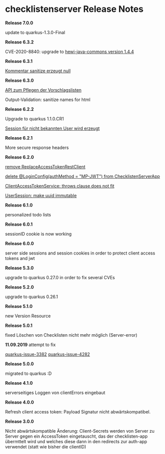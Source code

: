 # checklistenserver Release Notes

__Release 7.0.0__

update to quarkus-1.3.0-Final

__Release 6.3.2__

CVE-2020-8840: upgrade to [hewi-java-commons version 1.4.4](https://github.com/heike2718/hewi-java-commons/releases/tag/1.4.4)


__Release 6.3.1__

[Kommentar sanitize erzeugt null](https://github.com/heike2718/checklistenserver/issues/22)


__Release 6.3.0__

[API zum Pflegen der Vorschlagslisten](https://github.com/heike2718/checklistenserver/issues/14)

Output-Validation: sanitize names for html

__Release 6.2.2__

Upgrade to quarkus 1.1.0.CR1

[Session für nicht bekannten User wird erzeugt](https://github.com/heike2718/checklistenserver/issues/19)

__Release 6.2.1__

More secure response headers

__Release 6.2.0__

[remove ReplaceAccessTokenRestClient](https://github.com/heike2718/checklistenserver/issues/11)

[delete @LoginConfig(authMethod = "MP-JWT") from ChecklistenServerApp](https://github.com/heike2718/checklistenserver/issues/10)

[ClientAccessTokenService: throws clause does not fit](https://github.com/heike2718/checklistenserver/issues/12)

[UserSession: make uuid immutable](https://github.com/heike2718/checklistenserver/issues/13)


__Release 6.1.0__

personalized todo lists

__Release 6.0.1__

sessionID cookie is now working

__Release 6.0.0__

server side sessions and session cookies in order to protect client access tokens and jwt

__Release 5.3.0__

upgrade to quarkus 0.27.0 in order to fix several CVEs

__Release 5.2.0__

upgrade to quarkus 0.26.1

__Release 5.1.0__

new Version Resource

__Release 5.0.1__

fixed Löschen von Checklisten nicht mehr möglich (Server-error)

__11.09.2019__ attempt to fix

[quarkus-issue-3382](https://github.com/quarkusio/quarkus/issues/3382)
[quarkus-issue-4282](https://github.com/quarkusio/quarkus/pull/4282)

__Release 5.0.0__

migrated to quarkus :D

__Release 4.1.0__

serverseitiges Loggen von clientErrors eingebaut

__Release 4.0.0__

Refresh client access token: Payload Signatur nicht abwärtskompatibel.

__Release 3.0.0__

Nicht abwärtskompatible Änderung: Client-Secrets werden von Server zu Server gegen ein AccessToken eingetauscht, das der checklisten-app übermttelt wird und welches diese dann in den redirects zur auth-app verwendet (statt wie bisher die clientID)
